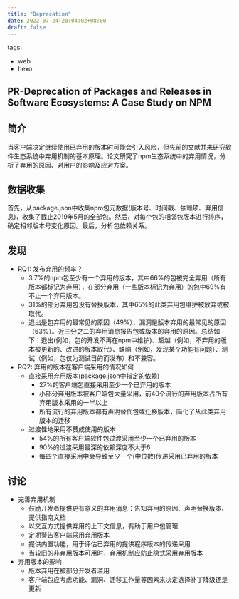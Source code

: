 ```yaml
---
title: "Deprecation"
date: 2022-07-24T20:04:02+08:00
draft: false
---
```


tags: 
  - web
  - hexo

## PR-Deprecation of Packages and Releases in Software Ecosystems: A Case Study on NPM


## 简介
当客户端决定继续使用已弃用的版本时可能会引入风险，但先前的文献并未研究软件生态系统中弃用机制的基本原理。论文研究了npm生态系统中的弃用情况，分析了弃用的原因、对用户的影响及应对方案。

## 数据收集
首先，从package.json中收集npm包元数据(版本号、时间戳、依赖项、弃用信息)，收集了截止2019年5月的全部包。然后，对每个包的相邻包版本进行排序，确定相邻版本号变化原因。最后，分析包依赖关系。

## 发现
- RQ1: 发布弃用的频率？
  - 3.7%的npm包至少有一个弃用的版本，其中66%的包被完全弃用（所有版本都标记为弃用），在部分弃用（一些版本标记为弃用）的包中69%有不止一个弃用版本。
  - 31%的部分弃用包没有替换版本，其中65%的此类弃用包维护被放弃或被取代。
  - 退出是包弃用的最常见的原因（49%），漏洞是版本弃用的最常见的原因（63%）。近三分之二的弃用消息报告包或版本的弃用的原因。总结如下：退出(例如，包的开发不再在npm中维护)、超越（例如，不弃用的版本被更新的、改进的版本取代）、缺陷（例如，发现某个功能有问题）、测试（例如，包仅为测试目的而发布）和不兼容。
- RQ2: 弃用的版本在客户端采用的情况如何
  - 直接采用弃用版本(package.json中指定的依赖)
    - 27%的客户端包直接采用至少一个已弃用的版本
    - 小部分弃用版本被客户端包大量采用，前40个流行的弃用版本占所有弃用版本采用的一半以上
    - 所有流行的弃用版本都有声明替代包或迁移版本，简化了从此类弃用版本的迁移
  - 过渡性地采用不赞成使用的版本
    - 54%的所有客户端软件包过渡采用至少一个已弃用的版本
    - 90%的过渡采用最深的依赖深度不大于6
    - 每四个直接采用中会导致至少一个(中位数)传递采用已弃用的版本

## 讨论
- 完善弃用机制
  - 鼓励开发者提供更有意义的弃用消息：告知弃用的原因、声明替换版本、提供指南文档
  - 以交互方式提供弃用的上下文信息，有助于用户包管理
  - 定期警告客户端采用弃用版本
  - 提供内置功能，用于评估已弃用的提供程序版本的传递采用
  - 当较旧的非弃用版本可用时，弃用机制应防止隐式采用弃用版本
- 弃用版本的影响
  - 版本弃用在被部分开发者滥用 
  - 客户端包应考虑功能、漏洞、迁移工作量等因素来决定选择补丁降级还是更新
  